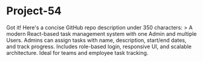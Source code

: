 # Project-54
Got it! Here's a concise GitHub repo description under 350 characters:  > A modern React-based task management system with one Admin and multiple Users. Admins can assign tasks with name, description, start/end dates, and track progress. Includes role-based login, responsive UI, and scalable architecture. Ideal for teams and employee task tracking.
